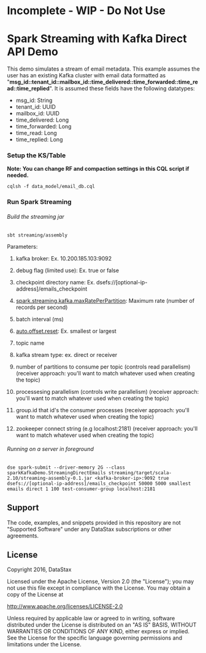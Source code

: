# Incomplete - WIP - Do Not Use

# Spark Streaming with Kafka Direct API Demo
 
This demo simulates a stream of email metadata.  This example assumes the user has an existing Kafka cluster with email data formatted as "**msg_id::tenant_id::mailbox_id::time_delivered::time_forwarded::time_read::time_replied**". 
It is assumed these fields have the following datatypes: 

* msg_id: String
* tenant_id: UUID
* mailbox_id: UUID
* time_delivered: Long
* time_forwarded: Long
* time_read: Long
* time_replied: Long

### Setup the KS/Table

**Note: You can change RF and compaction settings in this CQL script if needed.**

`cqlsh -f data_model/email_db.cql` 

### Run Spark Streaming

###### Build the streaming jar
`sbt streaming/assembly`

Parameters:

1. kafka broker: Ex. 10.200.185.103:9092 

2. debug flag (limited use): Ex. true or false 

3. checkpoint directory name: Ex. dsefs://[optional-ip-address]/emails_checkpoint

4. [spark.streaming.kafka.maxRatePerPartition](http://spark.apache.org/docs/latest/configuration.html#spark-streaming): Maximum rate (number of records per second) 

5. batch interval (ms) 

6. [auto.offset.reset](http://spark.apache.org/docs/latest/api/scala/index.html#org.apache.spark.streaming.kafka.KafkaUtils$): Ex. smallest or largest

7. topic name 

8. kafka stream type: ex. direct or receiver

9. number of partitions to consume per topic (controls read parallelism) (receiver approach: you'll want to match whatever used when creating the topic) 

10. processesing parallelism (controls write parallelism) (receiver approach: you'll want to match whatever used when creating the topic) 

11. group.id that id's the consumer processes (receiver approach: you'll want to match whatever used when creating the topic) 

12. zookeeper connect string (e.g localhost:2181) (receiver approach: you'll want to match whatever used when creating the topic) 

###### Running on a server in foreground
`dse spark-submit --driver-memory 2G --class sparkKafkaDemo.StreamingDirectEmails streaming/target/scala-2.10/streaming-assembly-0.1.jar <kafka-broker-ip>:9092 true dsefs://[optional-ip-address]/emails_checkpoint 50000 5000 smallest emails direct 1 100 test-consumer-group localhost:2181`

## Support

The code, examples, and snippets provided in this repository are not "Supported Software" under any DataStax subscriptions or other agreements.

## License

Copyright 2016, DataStax

Licensed under the Apache License, Version 2.0 (the "License"); you may not use this file except in compliance with the License. You may obtain a copy of the License at

http://www.apache.org/licenses/LICENSE-2.0

Unless required by applicable law or agreed to in writing, software distributed under the License is distributed on an "AS IS" BASIS, WITHOUT WARRANTIES OR CONDITIONS OF ANY KIND, either express or implied. See the License for the specific language governing permissions and limitations under the License.

